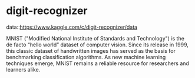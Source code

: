 # digit-recognizer

data::https://www.kaggle.com/c/digit-recognizer/data

MNIST ("Modified National Institute of Standards and Technology") is the de facto “hello world” dataset of computer vision.
Since its release in 1999, this classic dataset of handwritten images has served as the basis for benchmarking classification algorithms.
As new machine learning techniques emerge, MNIST remains a reliable resource for researchers and learners alike.

